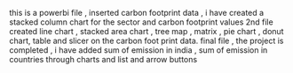 this is a powerbi file , inserted carbon footprint data , i have created a stacked column chart for the sector and carbon footprint values
2nd file created line chart , stacked area chart , tree map , matrix , pie chart , donut chart, table and slicer on the carbon foot print data.
final file , the project is completed , i have added sum of emission in india , sum of emission in countries through charts and list and arrow buttons
